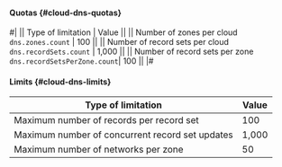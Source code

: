 #### Quotas {#cloud-dns-quotas}

#|
|| Type of limitation | Value ||
|| Number of zones per cloud 
`dns.zones.count` | 100 ||
|| Number of record sets per cloud
`dns.recordSets.count` | 1,000 ||
|| Number of record sets per zone
`dns.recordSetsPerZone.count`| 100 ||
|#

#### Limits {#cloud-dns-limits}

Type of limitation | Value
----- | -----
Maximum number of records per record set | 100
Maximum number of concurrent record set updates | 1,000
Maximum number of networks per zone | 50
